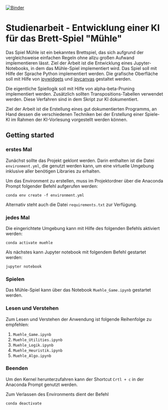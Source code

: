 [![Binder](https://mybinder.org/badge_logo.svg)](https://mybinder.org/v2/gh/luisafuss/muehle-studienarbeit/feature/75_Web-App?filepath=Muehle_Game.ipynb)

# Studienarbeit - Entwicklung einer KI für das Brett-Spiel "Mühle"

Das Spiel Mühle ist ein bekanntes Brettspiel, das sich aufgrund der vergleichsweise einfachen Regeln ohne allzu großen Aufwand implementieren lässt. Ziel der Arbeit ist die Entwicklung eines Jupyter-Notebooks, in dem das Mühle-Spiel implementiert wird. Das Spiel soll mit Hilfe der Sprache Python implementiert werden. Die grafische Oberfläche soll mit Hilfe von [ipywidgets](https://ipywidgets.readthedocs.io/en/latest/) und [ipycanvas](https://ipycanvas.readthedocs.io/en/latest/) gestaltet werden. 

Die eigentliche Spiellogik soll mit Hilfe von alpha-beta-Pruning implementiert werden. Zusätzlich sollten Transpositions-Tabellen verwendet werden. Diese Verfahren sind in dem Skript zur KI dokumentiert. 

Ziel der Arbeit ist die Erstellung eines gut dokumentierten Programms, an Hand dessen die verschiedenen Techniken bei der Erstellung einer Spiele-KI im Rahmen der KI-Vorlesung vorgestellt werden können. 

## Getting started
### erstes Mal
Zunächst sollte das Projekt geklont werden. Darin enthalten ist die Datei `environment.yml`, die genutzt werden kann, um eine virtuelle Umgebung inklusive aller benötigen Libraries zu erhalten.

Um das Environment zu erstellen, muss im Projektordner über die Anaconda Prompt folgender Befehl aufgerufen werden:

```
conda env create -f environment.yml
```

Alternativ steht auch die Datei `requirements.txt` zur Verfügung.
### jedes Mal
Die eingerichtete Umgebung kann mit Hilfe des folgenden Befehls aktiviert werden:
```
conda activate muehle
```

Als nächstes kann Jupyter notebook mit folgendem Befehl gestartet werden:
```
jupyter notebook
```

### Spielen
Das Mühle-Spiel kann über das Notebook `Muehle_Game.ipynb` gestartet werden.

### Lesen und Verstehen
Zum Lesen und Verstehen der Anwendung ist folgende Reihenfolge zu empfehlen:
1. `Muehle_Game.ipynb`
2. `Muehle_Utilities.ipynb`
3. `Muehle_Logik.ipynb`
4. `Muehle_Heuristik.ipynb`
5. `Muehle_Algo.ipynb`

### Beenden
Um den Kernel herunterzufahren kann der Shortcut `Crtl + c` in der Anaconda Prompt genutzt werden.

Zum Verlassen des Environments dient der Befehl

```
conda deactivate
```